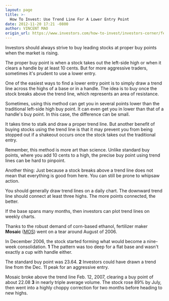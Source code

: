 ```yaml
---
layout: page
title: >-
  How To Invest: Use Trend Line For A Lower Entry Point
date: 2012-11-20 17:21 -0800
author: VINCENT MAO
origin_url: https://www.investors.com/how-to-invest/investors-corner/fertilizer-maker-mosaic-was-a-hot-stock
---
```





Investors should always strive to buy leading stocks at proper buy points when the market is rising.


The proper buy point is when a stock takes out the left-side high or when it clears a handle by at least 10 cents. But for more aggressive traders, sometimes it's prudent to use a lower entry.


One of the easiest ways to find a lower entry point is to simply draw a trend line across the highs of a base or in a handle. The idea is to buy once the stock breaks above the trend line, which represents an area of resistance.


Sometimes, using this method can get you in several points lower than the traditional left-side high buy point. It can even get you in lower than that of a handle's buy point. In this case, the difference can be small.


It takes time to stalk and draw a proper trend line. But another benefit of buying stocks using the trend line is that it may prevent you from being stopped out if a shakeout occurs once the stock takes out the traditional entry.


Remember, this method is more art than science. Unlike standard buy points, where you add 10 cents to a high, the precise buy point using trend lines can be hard to pinpoint.


Another thing: Just because a stock breaks above a trend line does not mean that everything is good from here. You can still be prone to whipsaw action.


You should generally draw trend lines on a daily chart. The downward trend line should connect at least three highs. The more points connected, the better.


If the base spans many months, then investors can plot trend lines on weekly charts.


Thanks to the robust demand of corn-based ethanol, fertilizer maker **Mosaic** ([MOS](https://research.investors.com/quote.aspx?symbol=MOS)) went on a tear around August of 2006.


In December 2006, the stock started forming what would become a nine-week consolidation. **1** The pattern was too deep for a flat base and wasn't exactly a cup with handle either.


The standard buy point was 23.64. **2** Investors could have drawn a trend line from the Dec. 11 peak for an aggressive entry.


Mosaic broke above the trend line Feb. 12, 2007, clearing a buy point of about 22.08 **3** in nearly triple average volume. The stock rose 89% by July, then went into a highly choppy correction for two months before heading to new highs.




